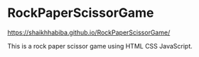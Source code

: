 # RockPaperScissorGame
 https://shaikhhabiba.github.io/RockPaperScissorGame/


This is a rock paper scissor game using HTML CSS JavaScript. 

